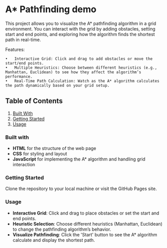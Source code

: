 # A\* Pathfinding demo

This project allows you to visualize the A\* pathfinding algorithm in a grid environment. You can interact with the grid by adding obstacles, setting start and end points, and exploring how the algorithm finds the shortest path in real-time.

Features:

    •	Interactive Grid: Click and drag to add obstacles or move the start/end points.
    •	Multiple Heuristics: Choose between different heuristics (e.g., Manhattan, Euclidean) to see how they affect the algorithm’s performance.
    •	Real-Time Path Calculation: Watch as the A* algorithm calculates the path dynamically based on your grid setup.

## Table of Contents

1. [Built With](#builtWith)
2. [Getting Started](#gettingStarted)
3. [Usage](#usage)

### Built with <a name="builtWith"></a>

- **HTML** for the structure of the web page
- **CSS** for styling and layout
- **JavaScript** for implementing the A* algorithm and handling grid interaction

### Getting Started <a name="gettingStarted"></a>

Clone the repository to your local machine or visit the GitHub Pages site.

### Usage <a name="usage"></a>

- **Interactive Grid**: Click and drag to place obstacles or set the start and end points.
- **Heuristic Selection**: Choose different heuristics (Manhattan, Euclidean) to change the pathfinding algorithm’s behavior.
- **Visualize Pathfinding**: Click the 'Start' button to see the A* algorithm calculate and display the shortest path.
